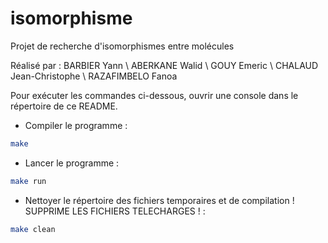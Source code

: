 # isomorphisme
Projet de recherche d'isomorphismes entre molécules

Réalisé par :
BARBIER Yann \\ ABERKANE Walid \\ GOUY Emeric \\ CHALAUD Jean-Christophe \\ RAZAFIMBELO Fanoa

Pour exécuter les commandes ci-dessous, ouvrir une console dans le répertoire de ce README.

- Compiler le programme :
```sh
make
```

- Lancer le programme :
```sh
make run
```

- Nettoyer le répertoire des fichiers temporaires et de compilation ! SUPPRIME LES FICHIERS TELECHARGES ! :
```sh
make clean
```